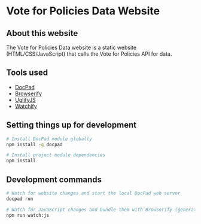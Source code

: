 # Vote for Policies Data Website

## About this website

The Vote for Policies Data website is a static website (HTML/CSS/JavaScript) that calls the Vote for Policies API for data.

## Tools used

- [DocPad](https://docpad.org/)
- [Browserify](http://browserify.org/)
- [UglifyJS](http://lisperator.net/uglifyjs/)
- [Watchify](http://lisperator.net/uglifyjs://github.com/substack/watchify)

## Setting things up for development

```bash
# Install DocPad module globally
npm install -g docpad

# Install project module dependencies
npm install
```

## Development commands

```bash
# Watch for website changes and start the local DocPad web server
docpad run
```

```bash
# Watch for JavaScript changes and bundle them with Browserify (generates source map)
npm run watch:js
```
